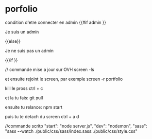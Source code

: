# porfolio

condition d'etre connecter en admin
{{#if admin }}

Je suis un admin

{{else}}

Je ne suis pas un admin

{{/if }}

// commande mise a jour sur OVH
screen -ls

et ensuite rejoint le screen, par exemple
screen -r portfolio

kill le pross
ctrl + c

et la tu fais:
git pull

ensuite tu relance:
npm start

puis tu te detach du screen
ctrl + a    d

//commande scritp
     "start": "node server.js",
     "dev": "nodemon",
     "sass": "sass --watch ./public/css/sass/index.sass:./public/css/style.css"